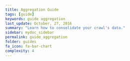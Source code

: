 ```yaml
---
title: Aggregation Guide
tags: [guide]
keywords: guide aggregation
last_update: October, 27, 2016
summary: "Learn how to consolidate your crawl's data."
sidebar: mydoc_sidebar
permalink: guide_aggregation
folder: guides
fa_icon: fa-bar-chart
complexity: 4
---
```

